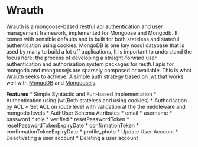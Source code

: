 # Wrauth
Wrauth is a mongoose-based restful api authentication and user management framework, implemented for Mongoose and Mongodb. It comes with sensible defaults and is built for both stateless and stateful authentication using cookies. MongoDB is one key nosql database that is used by many to build a lot off applications,   It is important to understand the focus here; the process of developing a straight-forward user authentication and authorisation system packages for restful apis for mongodb and mongoosejs are sparsely composed or available. This is what Wrauth seeks to achieve. A simple auth strategy based on jwt that works well with [MongoDB](https://www.mongodb.com/) and [Mongoosejs](https://mongoosejs.com/).

  **Features**
       * Simple Syntactic and Fun-based Implementation
       * Authentication using jwt(Both stateless and using cookies)
       * Authorisation by ACL
       * Set ACL on route level with validation at the the middleware and mongodb levels
       * AuthUser Schema Attributes
       * email
       * username
       * password
       * role
       * verified
       * resetPasswordToken
       * resetPasswordTokenExpiryDate
       * confirmationToken
       * confirmationTokenExpiryDate
       * profile_photo
       * Update User Account
       * Deactivating a user account
       * Deleting a user account
